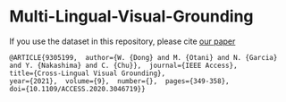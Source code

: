 # Multi-Lingual-Visual-Grounding

If you use the dataset in this repository, please cite [our paper](https://ieeexplore.ieee.org/document/9305199)

    @ARTICLE{9305199,  author={W. {Dong} and M. {Otani} and N. {Garcia} and Y. {Nakashima} and C. {Chu}},  journal={IEEE Access},   
    title={Cross-Lingual Visual Grounding},   
    year={2021},  volume={9},  number={},  pages={349-358},  
    doi={10.1109/ACCESS.2020.3046719}}

